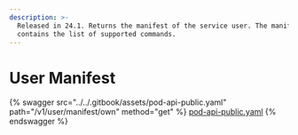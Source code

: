```yaml
---
description: >-
  Released in 24.1. Returns the manifest of the service user. The manifest
  contains the list of supported commands.
---
```


# User Manifest

{% swagger src="../../.gitbook/assets/pod-api-public.yaml" path="/v1/user/manifest/own" method="get" %}
[pod-api-public.yaml](../../.gitbook/assets/pod-api-public.yaml)
{% endswagger %}

